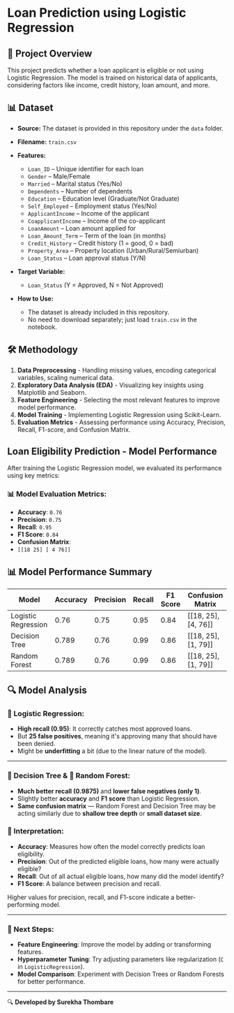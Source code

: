 # Loan Prediction using Logistic Regression

## 📌 Project Overview
This project predicts whether a loan applicant is eligible or not using Logistic Regression. The model is trained on historical data of applicants, considering factors like income, credit history, loan amount, and more.

## 📊 Dataset
- **Source:** The dataset is provided in this repository under the `data` folder.
- **Filename:** `train.csv`
- **Features:**  
  - `Loan_ID` – Unique identifier for each loan  
  - `Gender` – Male/Female  
  - `Married` – Marital status (Yes/No)  
  - `Dependents` – Number of dependents  
  - `Education` – Education level (Graduate/Not Graduate)  
  - `Self_Employed` – Employment status (Yes/No)  
  - `ApplicantIncome` – Income of the applicant  
  - `CoapplicantIncome` – Income of the co-applicant  
  - `LoanAmount` – Loan amount applied for  
  - `Loan_Amount_Term` – Term of the loan (in months)  
  - `Credit_History` – Credit history (1 = good, 0 = bad)  
  - `Property_Area` – Property location (Urban/Rural/Semiurban)  
  - `Loan_Status` – Loan approval status (Y/N)  

- **Target Variable:**  
  - `Loan_Status` (Y = Approved, N = Not Approved)  

- **How to Use:**  
  - The dataset is already included in this repository.  
  - No need to download separately; just load `train.csv` in the notebook.  

## 🛠️ Methodology
1. **Data Preprocessing** - Handling missing values, encoding categorical variables, scaling numerical data.  
2. **Exploratory Data Analysis (EDA)** - Visualizing key insights using Matplotlib and Seaborn.  
3. **Feature Engineering** - Selecting the most relevant features to improve model performance.  
4. **Model Training** - Implementing Logistic Regression using Scikit-Learn.  
5. **Evaluation Metrics** - Assessing performance using Accuracy, Precision, Recall, F1-score, and Confusion Matrix.  


## Loan Eligibility Prediction - Model Performance

After training the Logistic Regression model, we evaluated its performance using key metrics:

### 📊 Model Evaluation Metrics:
- **Accuracy**: `0.76`
- **Precision**: `0.75`
- **Recall**: `0.95`
- **F1 Score**: `0.84`
- **Confusion Matrix**:
- `[[18 25]
 [ 4 76]]`






## 📊 Model Performance Summary

| Model                | Accuracy | Precision | Recall | F1 Score | Confusion Matrix         |
|----------------------|----------|-----------|--------|----------|--------------------------|
| Logistic Regression  | 0.76     | 0.75      | 0.95   | 0.84     | [[18, 25], [4, 76]]      |
| Decision Tree        | 0.789    | 0.76      | 0.99   | 0.86     | [[18, 25], [1, 79]]      |
| Random Forest        | 0.789    | 0.76      | 0.99   | 0.86     | [[18, 25], [1, 79]]      |



## 🔍 Model Analysis

### 🎯 Logistic Regression:
- **High recall (0.95)**: It correctly catches most approved loans.
- But **25 false positives**, meaning it's approving many that should have been denied.
- Might be **underfitting** a bit (due to the linear nature of the model).

---

### 🌳 Decision Tree & 🌲 Random Forest:
- **Much better recall (0.9875)** and **lower false negatives (only 1)**.
- Slightly better **accuracy** and **F1 score** than Logistic Regression.
- **Same confusion matrix** — Random Forest and Decision Tree may be acting similarly due to **shallow tree depth** or **small dataset size**.





### 📌 Interpretation:
- **Accuracy**: Measures how often the model correctly predicts loan eligibility.
- **Precision**: Out of the predicted eligible loans, how many were actually eligible?
- **Recall**: Out of all actual eligible loans, how many did the model identify?
- **F1 Score**: A balance between precision and recall.

Higher values for precision, recall, and F1-score indicate a better-performing model.

---

### 🚀 Next Steps:
- **Feature Engineering**: Improve the model by adding or transforming features.
- **Hyperparameter Tuning**: Try adjusting parameters like regularization (`C` in `LogisticRegression`).
- **Model Comparison**: Experiment with Decision Trees or Random Forests for better performance.


---
🔍 **Developed by Surekha Thombare**


